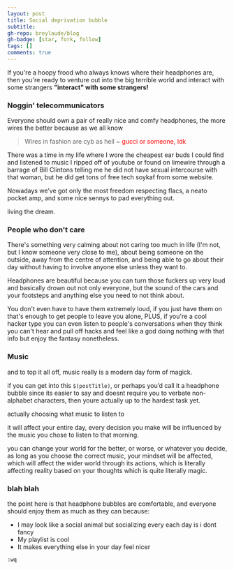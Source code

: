 ```yaml
---
layout: post
title: Social deprivation bubble
subtitle: 
gh-repo: breylaude/blog
gh-badge: [star, fork, follow]
tags: []
comments: true
---
```


If you're a hoopy frood who always knows where their headphones are, then you're ready to venture out into the big terrible world and interact with some strangers **"interact" with some strangers!**

### Noggin' telecommunicators

Everyone should own a pair of really nice and comfy headphones, the more wires the better because as we all know

> Wires in fashion are cyb as hell ~ <span style="color:red">gucci or someone, Idk</span>

There was a time in my life where I wore the cheapest ear buds I could find and listened to music I ripped off of youtube or found on limewire through a barrage of Bill Clintons telling me he did not have sexual intercourse with that woman, but he did get tons of free tech soykaf from some website.

Nowadays we’ve got only the most freedom respecting flacs, a neato pocket amp, and some nice sennys to pad everything out.

living the dream.

### People who don't care

There's something very calming about not caring too much in life (I'm not, but I know someone very close to me), about being someone on the outside, away from the centre of attention, and being able to go about their day without having to involve anyone else unless they want to.

Headphones are beautiful because you can turn those fuckers up very loud and basically drown out not only everyone, but the sound of the cars and your footsteps and anything else you need to not think about.

You don't even have to have them extremely loud, if you just have them on that's enough to get people to leave you alone, PLUS, if you're a cool hacker type you can even listen to people's conversations when they think you can't hear and pull off hacks and feel like a god doing nothing with that info but enjoy the fantasy nonetheless.

### Music

and to top it all off, music really is a modern day form of magick.

if you can get into this `$(postTitle)`, or perhaps you’d call it a headphone bubble since its easier to say and doesnt require you to verbate non-alphabet characters, then youre actually up to the hardest task yet.

actually choosing what music to listen to

it will affect your entire day, every decision you make will be influenced by the music you chose to listen to that morning.

you can change your world for the better, or worse, or whatever you decide, as long as you choose the correct music, your mindset will be affected, which will affect the wider world through its actions, which is literally affecting reality based on your thoughts which is quite literally magic.

### blah blah

the point here is that headphone bubbles are comfortable, and everyone should enjoy them as much as they can because:

- I may look like a social animal but socializing every each day is i dont fancy 
- My playlist is cool
- It makes everything else in your day feel nicer

`:wq`
